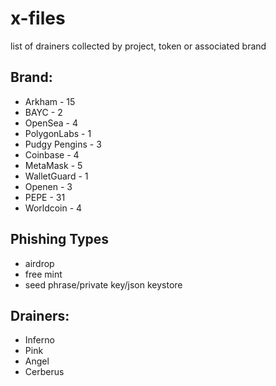 # x-files
 list of drainers collected by project, token or associated brand

 ## Brand:
 * Arkham - 15
 * BAYC - 2
 * OpenSea - 4
 * PolygonLabs - 1 
 * Pudgy Pengins - 3
 * Coinbase - 4
 * MetaMask - 5
 * WalletGuard - 1
 * Openen - 3  
 * PEPE - 31
 * Worldcoin - 4 

 ## Phishing Types
 * airdrop
 * free mint
 * seed phrase/private key/json keystore

 ## Drainers:
 * Inferno
 * Pink
 * Angel
 * Cerberus
